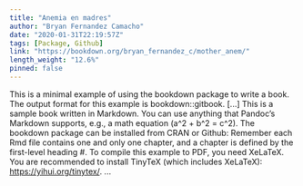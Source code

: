 ```yaml
---
title: "Anemia en madres"
author: "Bryan Fernandez Camacho"
date: "2020-01-31T22:19:57Z"
tags: [Package, Github]
link: "https://bookdown.org/bryan_fernandez_c/mother_anem/"
length_weight: "12.6%"
pinned: false
---
```


This is a minimal example of using the bookdown package to write a book. The output format for this example is bookdown::gitbook. [...] This is a sample book written in Markdown. You can use anything that Pandoc’s Markdown supports, e.g., a math equation \(a^2 + b^2 = c^2\). The bookdown package can be installed from CRAN or Github: Remember each Rmd file contains one and only one chapter, and a chapter is defined by the first-level heading #. To compile this example to PDF, you need XeLaTeX. You are recommended to install TinyTeX (which includes XeLaTeX): https://yihui.org/tinytex/. ...
